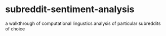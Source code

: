 # subreddit-sentiment-analysis
a walkthrough of computational lingustics analysis of particular subreddits of choice
